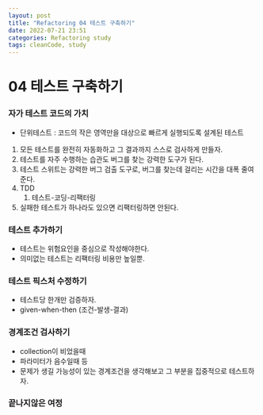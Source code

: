 ```yaml
---
layout: post
title: "Refactoring 04 테스트 구축하기"
date: 2022-07-21 23:51
categories: Refactoring study
tags: cleanCode, study
---
```

# 04 테스트 구축하기
### 자가 테스트 코드의 가치
- 단위테스트 : 코드의 작은 영역만을 대상으로 빠르게 실행되도록 설계된 테스트
1. 모든 테스트를 완전히 자동화하고 그 결과까지 스스로 검사하게 만들자.
2. 테스트를 자주 수행하는 습관도 버그를 찾는 강력한 도구가 된다.
3. 테스트 스위트는 강력한 버그 검출 도구로, 버그를 찾는데 걸리는 시간을 대폭 줄여준다.
4. TDD
   1. 테스트-코딩-리팩터링
5. 실패한 테스트가 하나라도 있으면 리팩터링하면 안된다.
### 테스트 추가하기
- 테스트는 위험요인을 중심으로 작성해야한다.
- 의미없는 테스트는 리팩터링 비용만 높일뿐.
### 테스트 픽스처 수정하기
- 테스트당 한개만 검증하자.
- given-when-then (조건-발생-결과)
### 경계조건 검사하기
- collection이 비었을때
- 파라미터가 음수일때 등
- 문제가 생길 가능성이 있는 경계조건을 생각해보고 그 부분을 집중적으로 테스트하자.
### 끝나지않은 여정
